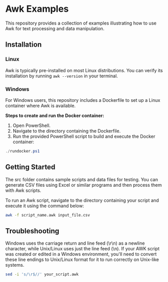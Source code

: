 # Awk Examples

This repository provides a collection of examples illustrating how to use Awk for text processing and data manipulation.

## Installation

### Linux
Awk is typically pre-installed on most Linux distributions. You can verify its installation by running `awk --version` in your terminal.

### Windows
For Windows users, this repository includes a Dockerfile to set up a Linux container where Awk is available.

**Steps to create and run the Docker container:**
1. Open PowerShell.
2. Navigate to the directory containing the Dockerfile.
3. Run the provided PowerShell script to build and execute the Docker container:
```powershell
./rundocker.ps1
```


## Getting Started

The src folder contains sample scripts and data files for testing. You can generate CSV files using Excel or similar programs and then process them with Awk scripts.

To run an Awk script, navigate to the directory containing your script and execute it using the command below:
```bash
awk -f script_name.awk input_file.csv
```

## Troubleshooting
Windows uses the carriage return and line feed (\r\n) as a newline character, while Unix/Linux uses just the line feed (\n). If your AWK script was created or edited in a Windows environment, you'll need to convert these line endings to Unix/Linux format for it to run correctly on Unix-like systems.

```bash
sed -i 's/\r$//' your_script.awk
```